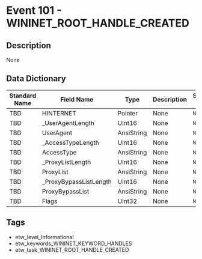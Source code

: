 # Event 101 - WININET_ROOT_HANDLE_CREATED

## Description
None

## Data Dictionary
|Standard Name|Field Name|Type|Description|Sample Value|
|---|---|---|---|---|
|TBD|HINTERNET|Pointer|None|`None`|
|TBD|_UserAgentLength|UInt16|None|`None`|
|TBD|UserAgent|AnsiString|None|`None`|
|TBD|_AccessTypeLength|UInt16|None|`None`|
|TBD|AccessType|AnsiString|None|`None`|
|TBD|_ProxyListLength|UInt16|None|`None`|
|TBD|ProxyList|AnsiString|None|`None`|
|TBD|_ProxyBypassListLength|UInt16|None|`None`|
|TBD|ProxyBypassList|AnsiString|None|`None`|
|TBD|Flags|UInt32|None|`None`|

## Tags
* etw_level_Informational
* etw_keywords_WININET_KEYWORD_HANDLES
* etw_task_WININET_ROOT_HANDLE_CREATED